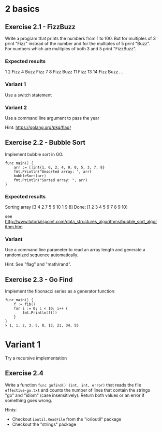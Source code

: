 # 2 basics

## Exercise 2.1 - FizzBuzz
Write a program that prints the numbers from 1 to 100. But for multiples of 3 print "Fizz" instead of the number and for the multiples of 5 print "Buzz". For numbers which are multiples of both 3 and 5 print "FizzBuzz".



### Expected results

1
2
Fizz
4
Buzz
Fizz
7
8
Fizz
Buzz
11
Fizz
13
14
Fizz Buzz
...


### Variant 1
Use a switch statement

### Variant 2
Use a command line argument to pass the year

Hint: https://golang.org/pkg/flag/


## Exercise 2.2 - Bubble Sort
Implement bubble sort in GO.


```
func main() {
	arr := []int{1, 6, 2, 4, 9, 0, 5, 3, 7, 8}
	fmt.Println("Unsorted array: ", arr)
	bubbleSort(arr)
	fmt.Println("Sorted array: ", arr)
}
```

### Expected results
Sorting array  [3 4 2 7 5 6 10 1 9 8]
Done:  [1 2 3 4 5 6 7 8 9 10]


see http://www.tutorialspoint.com/data_structures_algorithms/bubble_sort_algorithm.htm

### Variant
Use a command line parameter to read an array length and generate a randomized sequence automatically.

Hint: See "flag" and "math/rand".


## Exercise 2.3 - Go Find


Implement the fibonacci series as a generator function:

```
func main() {
	f := fib()
	for i := 0; i < 10; i++ {
		fmt.Println(f())
	}
}
> 1, 1, 2, 3, 5, 8, 13, 21, 34, 55
```

# Variant 1
Try a recursive implementation


## Exercise 2.4
Write a function `func gofind() (int, int, error)` that reads the file `effective-go.txt` and counts the number of lines that contain the strings "go" and "idiom" (case insensitively). Return both values or an error if something goes wrong.


Hints:
* Checkout `ioutil.ReadFile` from the "io/ioutil" package
* Checkout the "strings" package